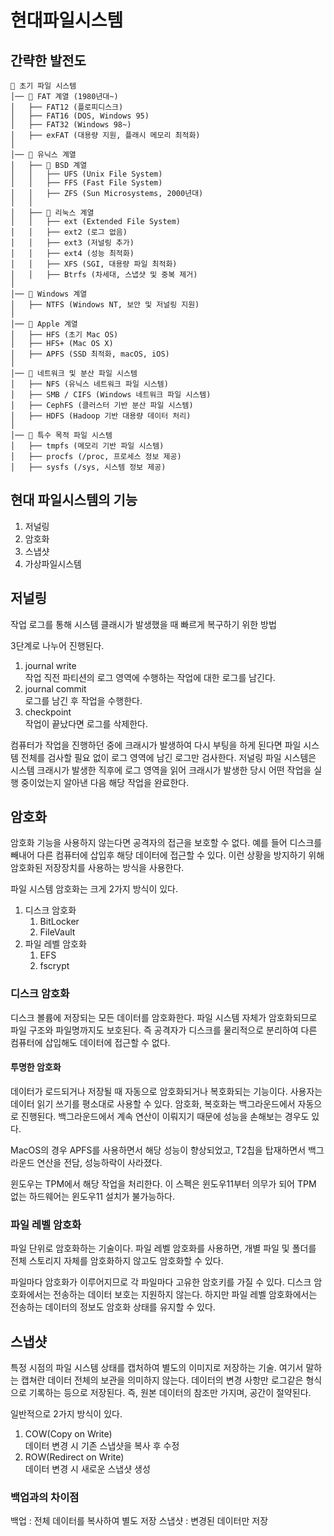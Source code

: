 # 현대파일시스템

## 간략한 발전도 

```arduino
📂 초기 파일 시스템
│── 📂 FAT 계열 (1980년대~)
│   ├── FAT12 (플로피디스크)
│   ├── FAT16 (DOS, Windows 95)
│   ├── FAT32 (Windows 98~)
│   ├── exFAT (대용량 지원, 플래시 메모리 최적화)
│
│── 📂 유닉스 계열
│   ├── 📂 BSD 계열
│   │   ├── UFS (Unix File System)
│   │   ├── FFS (Fast File System)
│   │   ├── ZFS (Sun Microsystems, 2000년대)
│   │
│   ├── 📂 리눅스 계열
│   │   ├── ext (Extended File System)
│   │   ├── ext2 (로그 없음)
│   │   ├── ext3 (저널링 추가)
│   │   ├── ext4 (성능 최적화)
│   │   ├── XFS (SGI, 대용량 파일 최적화)
│   │   ├── Btrfs (차세대, 스냅샷 및 중복 제거)
│
│── 📂 Windows 계열
│   ├── NTFS (Windows NT, 보안 및 저널링 지원)
│
│── 📂 Apple 계열
│   ├── HFS (초기 Mac OS)
│   ├── HFS+ (Mac OS X)
│   ├── APFS (SSD 최적화, macOS, iOS)
│
│── 📂 네트워크 및 분산 파일 시스템
│   ├── NFS (유닉스 네트워크 파일 시스템)
│   ├── SMB / CIFS (Windows 네트워크 파일 시스템)
│   ├── CephFS (클러스터 기반 분산 파일 시스템)
│   ├── HDFS (Hadoop 기반 대용량 데이터 처리)
│
│── 📂 특수 목적 파일 시스템
│   ├── tmpfs (메모리 기반 파일 시스템)
│   ├── procfs (/proc, 프로세스 정보 제공)
│   ├── sysfs (/sys, 시스템 정보 제공)

```

## 현대 파일시스템의 기능

1. 저널링
2. 암호화
3. 스냅샷
4. 가상파일시스템

## 저널링
작업 로그를 통해 시스템 클래시가 발생했을 때 빠르게 복구하기 위한 방법

3단계로 나누어 진행된다.

1. journal write\
		작업 직전 파티션의 로그 영역에 수행하는 작업에 대한 로그를 남긴다.
2. journal commit\
		로그를 남긴 후 작업을 수행한다.
3. checkpoint\
		작업이 끝났다면 로그를 삭제한다.


컴퓨터가 작업을 진행하던 중에 크래시가 발생하여 다시 부팅을 하게 된다면 파일 시스템 전체를 검사할 필요 없이 로그 영역에 남긴 로그만 검사한다. 저널링 파일 시스템은 시스템 크래시가 발생한 직후에 로그 영역을 읽어 크래시가 발생한 당시 어떤 작업을 실행 중이었는지 알아낸 다음 해당 작업을 완료한다.

## 암호화
암호화 기능을 사용하지 않는다면 공격자의 접근을 보호할 수 없다. 예를 들어 디스크를 빼내어 다른 컴퓨터에 삽입후 해당 데이터에 접근할 수 있다. 이런 상황을 방지하기 위해 암호화된 저장장치를 사용하는 방식을 사용한다.

파일 시스템 암호화는 크게 2가지 방식이 있다.

1. 디스크 암호화
	1. BitLocker
	2. FileVault
2. 파일 레벨 암호화
	1. EFS
	2. fscrypt

### 디스크 암호화

디스크 볼륨에 저장되는 모든 데이터를 암호화한다. 파일 시스템 자체가 암호화되므로 파일 구조와 파일명까지도 보호된다. 즉 공격자가 디스크를 물리적으로 분리하여 다른 컴퓨터에 삽입해도 데이터에 접근할 수 없다.

#### 투명한 암호화

데이터가 로드되거나 저장될 때 자동으로 암호화되거나 복호화되는 기능이다. 사용자는 데이터 읽기 쓰기를 평소대로 사용할 수 있다. 암호화, 복호화는 백그라운드에서 자동으로 진행된다. 백그라운드에서 계속 연산이 이뤄지기 때문에 성능을 손해보는 경우도 있다. 

MacOS의 경우 APFS를 사용하면서 해당 성능이 향상되었고, T2칩을 탑재하면서 백그라운드 연산을 전담, 성능하락이 사라졌다. 

윈도우는 TPM에서 해당 작업을 처리한다. 이 스펙은 윈도우11부터 의무가 되어 TPM 없는 하드웨어는 윈도우11 설치가 불가능하다.

### 파일 레벨 암호화
파일 단위로 암호화하는 기술이다. 파일 레벨 암호화를 사용하면, 개별 파일 및 폴더를 전체 스토리지 자체를 암호화하지 않고도 암호화할 수 있다. 

파일마다 암호화가 이루어지므로 각 파일마다 고유한 암호키를 가질 수 있다. 디스크 암호화에서는 전송하는 데이터 보호는 지원하지 않는다. 하지만 파일 레벨 암호화에서는 전송하는 데이터의 정보도 암호화 상태를 유지할 수 있다.

## 스냅샷
특정 시점의 파일 시스템 상태를 캡처하여 별도의 이미지로 저장하는 기술. 여기서 말하는 캡쳐란 데이터 전체의 보관을 의미하지 않는다. 데이터의 변경 사항만 로그같은 형식으로 기록하는 등으로 저장된다. 즉, 원본 데이터의 참조만 가지며, 공간이 절약된다.

일반적으로 2가지 방식이 있다.

1. COW(Copy on Write)\
		데이터 변경 시 기존 스냅샷을 복사 후 수정
2. ROW(Redirect on Write)\
		데이터 변경 시 새로운 스냅샷 생성

### 백업과의 차이점

백업 : 전체 데이터를 복사하여 별도 저장
스냅샷 : 변경된 데이터만 저장